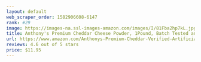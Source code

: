 ```yaml
---
layout: default 
﻿web_scraper_order: 1582906608-6147
rank: #29
image: https://images-na.ssl-images-amazon.com/images/I/81Fba2hp7kL.jpg
title: Anthony's Premium Cheddar Cheese Powder, 1Pound, Batch Tested and Verified Gluten Free,…
url: https://www.amazon.com/Anthonys-Premium-Cheddar-Verified-Artificial/dp/B076TPLFFD/ref=zg_mw_grocery_29?_encoding=UTF8&psc=1&refRID=60J9MNPBBWB8RKQXQSF9
reviews: 4.6 out of 5 stars
price: $11.95 
---
```

